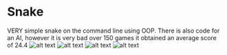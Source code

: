 # Snake
VERY simple snake on the command line using OOP. There is also code for an AI, however it is very bad over 150 games it obtained an average score of 24.4
![alt text](https://cdn.discordapp.com/attachments/360812702773411845/605074513214046240/unknown.png)
![alt text](https://cdn.discordapp.com/attachments/360812702773411845/605075227139112974/unknown.png)
![alt text](https://cdn.discordapp.com/attachments/360812702773411845/605075400481046554/unknown.png)
![alt text](https://cdn.discordapp.com/attachments/360812702773411845/605075689019932686/unknown.png)
